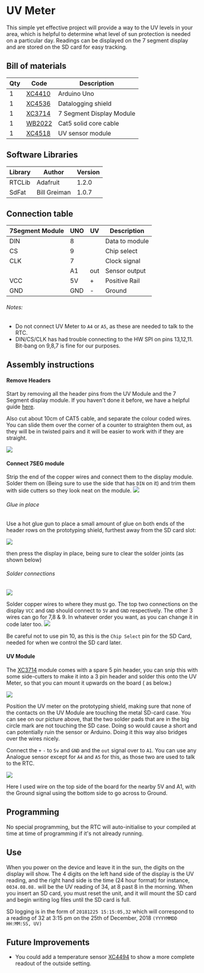 # UV Meter

This simple yet effective project will provide a way to the UV levels in your area, which is helpful to determine what level of sun protection is needed on a particular day. Readings can be displayed on the 7 segment display and are stored on the SD card for easy tracking.									


## Bill of materials
|Qty | Code | Description |
| --- | --- | --- |
|1 | [XC4410](http://jaycar.com.au/p/XC4410) | Arduino Uno |
|1 | [XC4536](http://jaycar.com.au/p/XC4536) | Datalogging shield |
|1 | [XC3714](http://jaycar.com.au/p/XC3714) | 7 Segment Display Module |
|1 | [WB2022](http://jaycar.com.au/p/WB2022) | Cat5 solid core cable |
|1 | [XC4518](http://jaycar.com.au/p/XC4518) | UV sensor module |


## Software Libraries
| Library | Author  | Version |
| --- | --- | --- |
| RTCLib | Adafruit | 1.2.0 |
| SdFat | Bill Greiman | 1.0.7 |


## Connection table
| 7Segment Module | UNO | UV | Description |
| --- | ---- | ----| --- |
| DIN | 8 | | Data to module |
| CS | 9 |  | Chip select |
| CLK | 7 | | Clock signal |
| | A1 | out | Sensor output |
|VCC | 5V | + | Positive Rail |
| GND | GND | - | Ground |

###### Notes:
* Do not connect UV Meter to `A4` or `A5`, as these are needed to talk to the RTC.
* DIN/CS/CLK has had trouble connecting to the HW SPI on pins 13,12,11. Bit-bang on 9,8,7 is fine for our purposes.

## Assembly instructions

#### Remove Headers
Start by removing all the header pins from the UV Module and the 7 Segment display module. If you haven't done it before, we have a helpful guide [here](https://github.com/Jaycar-Electronics/databook/blob/master/tutorial/Removing%20Headers.md).

Also cut about 10cm of CAT5 cable, and separate the colour coded wires. You can slide them over the corner of a counter to straighten them out, as they will be in twisted pairs and it will be easier to work with if they are straight.

![](images/modules.jpg)

#### Connect 7SEG module
Strip the end of the copper wires and connect them to the display module. Solder them on (Being sure to use the side that has `DIN` on it) and trim them with side cutters so they look neat on the module.
![](images/display.jpg)

###### Glue in place
Use a hot glue gun to place a small amount of glue on both ends of the header rows on the prototyping shield, furthest away from the SD card slot:

![](images/hotglue.jpg)

then press the display in place, being sure to clear the solder joints (as shown below)

###### Solder connections

![](images/solderdisplay.jpg)

Solder copper wires to where they must go. The top two connections on the display `VCC` and `GND` should connect to `5V` and `GND` respectively.
The other 3 wires can go for 7,8 & 9. In whatever order you want, as you can change it in code later too.
![](images/code.png)

Be careful not to use pin 10, as this is the `Chip Select` pin for the SD Card, needed for when we control the SD card later.

#### UV Module

The [XC3714](http://jaycar.com.au/p/XC3714) module comes with a spare 5 pin header, you can snip this with some side-cutters to make it into a 3 pin header and solder this onto the UV Meter, so that you can mount it upwards on the board ( as below.)

![](images/uvmount.jpg)

Position the UV meter on the prototyping shield, making sure that none of the contacts on the UV Module are touching the metal SD-card case. You can see on our picture above, that the two solder pads that are in the big circle mark are not touching the SD case. Doing so would cause a short and can potentially ruin the sensor or Arduino. Doing it this way also bridges over the wires nicely.

Connect the `+` `-` to `5v` and `GND` and the `out` signal over to `A1`. You can use any Analogue sensor except for `A4` and `A5` for this, as those two are used to talk to the RTC.

![](images/uvsolder.jpg)

Here I used wire on the top side of the board for the nearby 5V and A1, with the Ground signal using the bottom side to go across to Ground.

## Programming
No special programming, but the RTC will auto-initialise to your compiled at time at time of programming if it's not already running.

## Use
When you power on the device and leave it in the sun, the digits on the display will show. The 4 digits on the left hand side of the display is the UV reading, and the right hand side is the time (24 hour format) 
for instance, `0034.08.08.` will be the UV reading of 34, at 8 past 8 in the morning.
When you insert an SD card, you must reset the unit, and it will mount the SD card and begin writing log files until the SD card is full.

SD logging is in the form of 
`20181225 15:15:05,32`
which will correspond to a reading of 32 at 3:15 pm on the 25th of December, 2018 `(YYYYMMDD HH:MM:SS, UV)`

## Future Improvements

* You could add a temperature sensor [XC4494](https://jaycar.com.au/p/XC4494) to show a more complete readout of the outside setting.
